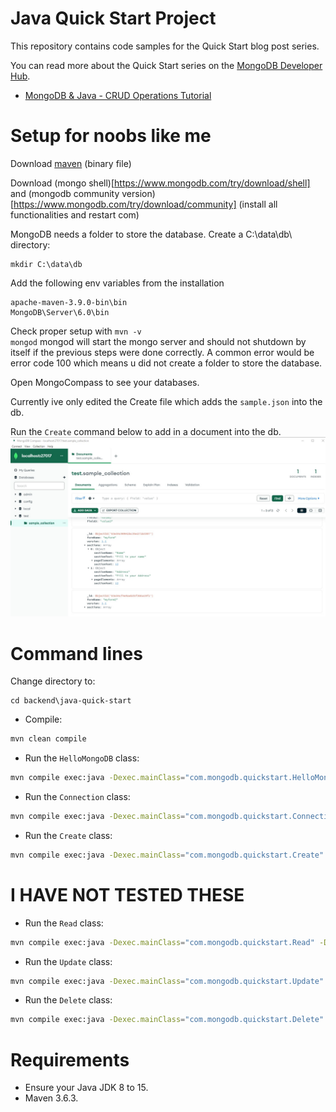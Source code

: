 # Java Quick Start Project

This repository contains code samples for the Quick Start blog post series.

You can read more about the Quick Start series on the [MongoDB Developer Hub](https://developer.mongodb.com/learn/).

- [MongoDB & Java - CRUD Operations Tutorial](https://developer.mongodb.com/quickstart/java-setup-crud-operations)

# Setup for noobs like me

Download [maven](https://maven.apache.org/download.cgi) (binary file)

Download (mongo shell)[https://www.mongodb.com/try/download/shell] and (mongodb community version)[https://www.mongodb.com/try/download/community] (install all functionalities and restart com)

MongoDB needs a folder to store the database. Create a C:\data\db\ directory:

```
mkdir C:\data\db
```

Add the following env variables from the installation

```
apache-maven-3.9.0-bin\bin
MongoDB\Server\6.0\bin
```

Check proper setup with
`mvn -v`  
`mongod`
mongod will start the mongo server and should not shutdown by itself if the previous steps were done correctly. A common error would be error code 100 which means u did not create a folder to store the database.

Open MongoCompass to see your databases.

Currently ive only edited the Create file which adds the `sample.json` into the db.

Run the `Create` command below to add in a document into the db.
![image of db](<Screenshot 2023-02-08 153515.jpg> "Title")

# Command lines

Change directory to:

```
cd backend\java-quick-start
```

- Compile:

```sh
mvn clean compile
```

- Run the `HelloMongoDB` class:

```sh
mvn compile exec:java -Dexec.mainClass="com.mongodb.quickstart.HelloMongoDB" -Dexec.cleanupDaemonThreads=false
```

- Run the `Connection` class:

```sh
mvn compile exec:java -Dexec.mainClass="com.mongodb.quickstart.Connection" -Dmongodb.uri="mongodb+srv://USERNAME:PASSWORD@cluster0-abcde.mongodb.net/test?w=majority" -Dexec.cleanupDaemonThreads=false
```

- Run the `Create` class:

```sh
mvn compile exec:java -Dexec.mainClass="com.mongodb.quickstart.Create" -Dmongodb.uri="mongodb+srv://USERNAME:PASSWORD@cluster0-abcde.mongodb.net/test?w=majority" -Dexec.cleanupDaemonThreads=false
```

# I HAVE NOT TESTED THESE

- Run the `Read` class:

```sh
mvn compile exec:java -Dexec.mainClass="com.mongodb.quickstart.Read" -Dmongodb.uri="mongodb+srv://USERNAME:PASSWORD@cluster0-abcde.mongodb.net/test?w=majority" -Dexec.cleanupDaemonThreads=false
```

- Run the `Update` class:

```sh
mvn compile exec:java -Dexec.mainClass="com.mongodb.quickstart.Update" -Dmongodb.uri="mongodb+srv://USERNAME:PASSWORD@cluster0-abcde.mongodb.net/test?w=majority" -Dexec.cleanupDaemonThreads=false
```

- Run the `Delete` class:

```sh
mvn compile exec:java -Dexec.mainClass="com.mongodb.quickstart.Delete" -Dmongodb.uri="mongodb+srv://USERNAME:PASSWORD@cluster0-abcde.mongodb.net/test?w=majority" -Dexec.cleanupDaemonThreads=false
```

# Requirements

- Ensure your Java JDK 8 to 15.
- Maven 3.6.3.
